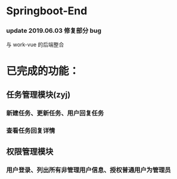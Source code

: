 # Springboot-End

### update 2019.06.03 修复部分 bug

与 work-vue 的后端整合

# 已完成的功能：

## 任务管理模块(zyj)

### 新建任务、更新任务、用户回复任务

### 查看任务回复详情

## 权限管理模块

### 用户登录、列出所有非管理用户信息、授权普通用户为管理员
